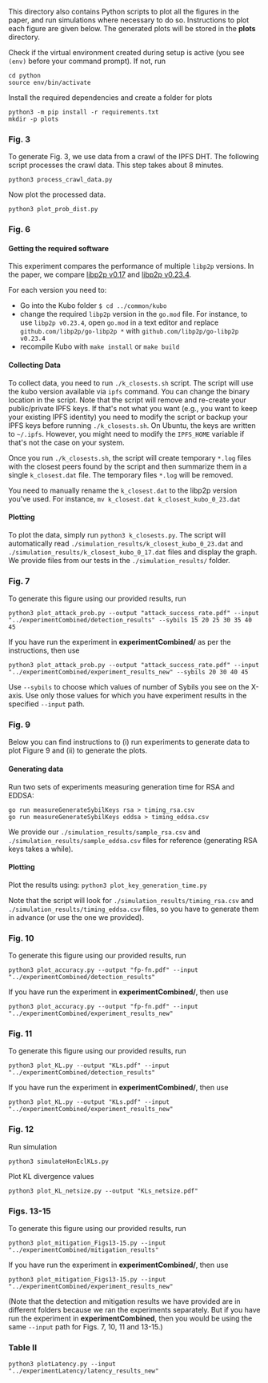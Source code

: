 This directory also contains Python scripts to plot all the figures in the paper, and run simulations where necessary to do so. Instructions to plot each figure are given below. The generated plots will be stored in the **plots** directory.

Check if the virtual environment created during setup is active (you see `(env)` before your command prompt). If not, run
```
cd python
source env/bin/activate
```
Install the required dependencies and create a folder for plots
```
python3 -m pip install -r requirements.txt
mkdir -p plots
```
### Fig. 3
To generate Fig. 3, we use data from a crawl of the IPFS DHT. The following script processes the crawl data. This step takes about 8 minutes.
```
python3 process_crawl_data.py
```
Now plot the processed data.
```
python3 plot_prob_dist.py
```
### Fig. 6
#### Getting the required software
This experiment compares the performance of multiple `libp2p` versions. In the paper, we compare [libp2p v0.17](https://github.com/libp2p/go-libp2p/releases/tag/v0.17.0) and [libp2p v0.23.4](https://github.com/libp2p/go-libp2p/releases/tag/v0.23.4).

For each version you need to:
<!-- * download [Kubo](https://github.com/ipfs/kubo) -->
* Go into the Kubo folder `$ cd ../common/kubo`
* change the required `libp2p` version in the `go.mod` file. For instance, to use `libp2p v0.23.4`, open `go.mod` in a text editor and replace `github.com/libp2p/go-libp2p *` with `github.com/libp2p/go-libp2p v0.23.4`
* recompile Kubo with `make install` or `make build`


#### Collecting Data
To collect data, you need to run `./k_closests.sh` script. The script will use the kubo version available via `ipfs` command. You can change the binary location in the script. Note that the script will remove and re-create your public/private IPFS keys. If that's not what you want (e.g., you want to keep your existing IPFS identity) you need to modify the script or backup your IPFS keys before running `./k_closests.sh`. On Ubuntu, the keys are written to `~/.ipfs`. However, you might need to modify the `IPFS_HOME` variable if that's not the case on your system. 

Once you run `./k_closests.sh`, the script will create temporary `*.log` files with the closest peers found by the script and then summarize them in a single `k_closest.dat` file. The temporary files `*.log` will be removed. 

You need to manually rename the `k_closest.dat` to the libp2p version you've used. For instance, `mv k_closest.dat k_closest_kubo_0_23.dat`

#### Plotting
To plot the data, simply run `python3 k_closests.py`. The script will automatically read `./simulation_results/k_closest_kubo_0_23.dat` and `./simulation_results/k_closest_kubo_0_17.dat` files and display the graph. We provide files from our tests in the `./simulation_results/` folder.



### Fig. 7
To generate this figure using our provided results, run
```
python3 plot_attack_prob.py --output "attack_success_rate.pdf" --input "../experimentCombined/detection_results" --sybils 15 20 25 30 35 40 45
```
If you have run the experiment in **experimentCombined/** as per the instructions, then use
```
python3 plot_attack_prob.py --output "attack_success_rate.pdf" --input "../experimentCombined/experiment_results_new" --sybils 20 30 40 45
```
Use `--sybils` to choose which values of number of Sybils you see on the X-axis. Use only those values for which you have experiment results in the specified `--input` path.
### Fig. 9
Below you can find instructions to (i) run experiments to generate data to plot Figure 9 and (ii) to generate the plots.
#### Generating data
Run two sets of experiments measuring generation time for RSA and EDDSA:
```
go run measureGenerateSybilKeys rsa > timing_rsa.csv
go run measureGenerateSybilKeys eddsa > timing_eddsa.csv
```

We provide our `./simulation_results/sample_rsa.csv` and `./simulation_results/sample_eddsa.csv` files for reference (generating RSA keys takes a while).

#### Plotting
Plot the results using:
`python3 plot_key_generation_time.py`

Note that the script will look for `./simulation_results/timing_rsa.csv` and `./simulation_results/timing_eddsa.csv` files, so you have to generate them in advance (or use the one we provided).

### Fig. 10
To generate this figure using our provided results, run
```
python3 plot_accuracy.py --output "fp-fn.pdf" --input "../experimentCombined/detection_results"
```
If you have run the experiment in **experimentCombined/**, then use
```
python3 plot_accuracy.py --output "fp-fn.pdf" --input "../experimentCombined/experiment_results_new"
```
### Fig. 11
To generate this figure using our provided results, run
```
python3 plot_KL.py --output "KLs.pdf" --input "../experimentCombined/detection_results"
```
If you have run the experiment in **experimentCombined/**, then use
```
python3 plot_KL.py --output "KLs.pdf" --input "../experimentCombined/experiment_results_new"
```
### Fig. 12
Run simulation
```
python3 simulateHonEclKLs.py
```
Plot KL divergence values
```
python3 plot_KL_netsize.py --output "KLs_netsize.pdf"
```
### Figs. 13-15
To generate this figure using our provided results, run
```
python3 plot_mitigation_Figs13-15.py --input "../experimentCombined/mitigation_results"
```
If you have run the experiment in **experimentCombined/**, then use
```
python3 plot_mitigation_Figs13-15.py --input "../experimentCombined/experiment_results_new"
```
(Note that the detection and mitigation results we have provided are in different folders because we ran the experiments separately. But if you have run the experiment in **experimentCombined**, then you would be using the same `--input` path for Figs. 7, 10, 11 and 13-15.)
### Table II
```
python3 plotLatency.py --input "../experimentLatency/latency_results_new"
```